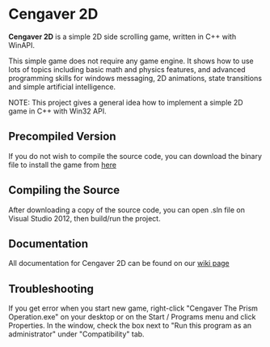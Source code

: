 # Cengaver 2D

__Cengaver 2D__ is a simple 2D side scrolling game, written in C++ with WinAPI.

This simple game does not require any game engine. It shows how to use lots of topics including basic math and physics features, and advanced programming skills for windows messaging, 2D animations, state transitions and simple artificial intelligence.

NOTE: This project gives a general idea how to implement a simple 2D game in C++ with Win32 API.

## Precompiled Version

If you do not wish to compile the source code, you can download the binary file to install the game from [here](https://github.com/evren217/Cengaver-2D/releases)

## Compiling the Source

After downloading a copy of the source code, you can open .sln file on Visual Studio 2012, then build/run the project.

## Documentation

All documentation for Cengaver 2D can be found on our [wiki page](https://github.com/evren217/Cengaver-2D/wiki)

## Troubleshooting

If you get error when you start new game, right-click "Cengaver The Prism Operation.exe" on your desktop or on the Start / Programs menu and click Properties. In the window, check the box next to "Run this program as an administrator" under "Compatibility" tab.

